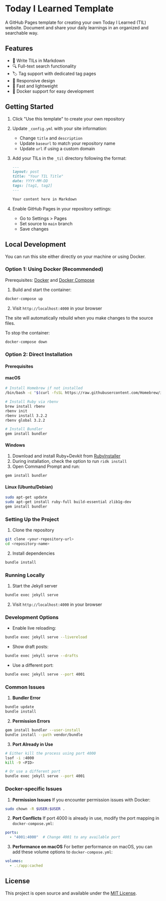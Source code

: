 # Today I Learned Template

A GitHub Pages template for creating your own Today I Learned (TIL) website. Document and share your daily learnings in an organized and searchable way.

## Features

- 📝 Write TILs in Markdown
- 🔍 Full-text search functionality
- 🏷️ Tag support with dedicated tag pages
- 📱 Responsive design
- 🚀 Fast and lightweight
- 🐳 Docker support for easy development

## Getting Started

1. Click "Use this template" to create your own repository
2. Update `_config.yml` with your site information:
   - Change `title` and `description`
   - Update `baseurl` to match your repository name
   - Update `url` if using a custom domain

3. Add your TILs in the `_til` directory following the format:
   ```markdown
   ---
   layout: post
   title: "Your TIL Title"
   date: YYYY-MM-DD
   tags: [tag1, tag2]
   ---

   Your content here in Markdown
   ```

4. Enable GitHub Pages in your repository settings:
   - Go to Settings > Pages
   - Set source to `main` branch
   - Save changes

## Local Development

You can run this site either directly on your machine or using Docker.

### Option 1: Using Docker (Recommended)

Prerequisites: [Docker](https://docs.docker.com/get-docker/) and [Docker Compose](https://docs.docker.com/compose/install/)

1. Build and start the container:
```bash
docker-compose up
```

2. Visit `http://localhost:4000` in your browser

The site will automatically rebuild when you make changes to the source files.

To stop the container:
```bash
docker-compose down
```

### Option 2: Direct Installation

#### Prerequisites

#### macOS
```bash
# Install Homebrew if not installed
/bin/bash -c "$(curl -fsSL https://raw.githubusercontent.com/Homebrew/install/HEAD/install.sh)"

# Install Ruby via rbenv
brew install rbenv
rbenv init
rbenv install 3.2.2
rbenv global 3.2.2

# Install Bundler
gem install bundler
```

#### Windows
1. Download and install Ruby+Devkit from [RubyInstaller](https://rubyinstaller.org/downloads/)
2. During installation, check the option to run `ridk install`
3. Open Command Prompt and run:
```bash
gem install bundler
```

#### Linux (Ubuntu/Debian)
```bash
sudo apt-get update
sudo apt-get install ruby-full build-essential zlib1g-dev
gem install bundler
```

### Setting Up the Project

1. Clone the repository
```bash
git clone <your-repository-url>
cd <repository-name>
```

2. Install dependencies
```bash
bundle install
```

### Running Locally

1. Start the Jekyll server
```bash
bundle exec jekyll serve
```

2. Visit `http://localhost:4000` in your browser

### Development Options

- Enable live reloading:
```bash
bundle exec jekyll serve --livereload
```
- Show draft posts:
```bash
bundle exec jekyll serve --drafts
```
- Use a different port:
```bash
bundle exec jekyll serve --port 4001
```

### Common Issues

1. **Bundler Error**
```bash
bundle update
bundle install
```

2. **Permission Errors**
```bash
gem install bundler --user-install
bundle install --path vendor/bundle
```

3. **Port Already in Use**
```bash
# Either kill the process using port 4000
lsof -i :4000
kill -9 <PID>

# Or use a different port
bundle exec jekyll serve --port 4001
```

### Docker-specific Issues

1. **Permission Issues**
If you encounter permission issues with Docker:
```bash
sudo chown -R $USER:$USER .
```

2. **Port Conflicts**
If port 4000 is already in use, modify the port mapping in `docker-compose.yml`:
```yaml
ports:
  - "4001:4000"  # Change 4001 to any available port
```

3. **Performance on macOS**
For better performance on macOS, you can add these volume options to `docker-compose.yml`:
```yaml
volumes:
  - .:/app:cached
```

## License

This project is open source and available under the [MIT License](LICENSE).
